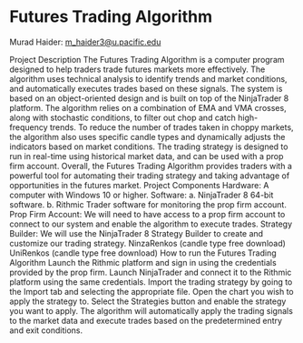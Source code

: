 # Futures Trading Algorithm 
Murad Haider: m_haider3@u.pacific.edu

Project Description
The Futures Trading Algorithm is a computer program designed to help traders trade futures markets more effectively. The algorithm uses technical analysis to identify trends and market conditions, and automatically executes trades based on these signals. The system is based on an object-oriented design and is built on top of the NinjaTrader 8 platform.
The algorithm relies on a combination of EMA and VMA crosses, along with stochastic conditions, to filter out chop and catch high-frequency trends. To reduce the number of trades taken in choppy markets, the algorithm also uses specific candle types and dynamically adjusts the indicators based on market conditions. The trading strategy is designed to run in real-time using historical market data, and can be used with a prop firm account.
Overall, the Futures Trading Algorithm provides traders with a powerful tool for automating their trading strategy and taking advantage of opportunities in the futures market.
Project Components
Hardware: A computer with Windows 10 or higher.
Software:
a. NinjaTrader 8 64-bit software.
b. Rithmic Trader software for monitoring the prop firm account.
Prop Firm Account: We will need to have access to a prop firm account to connect to our   system and enable the algorithm to execute trades.
Strategy Builder: We will use the NinjaTrader 8 Strategy Builder to create and customize our trading strategy.
NinzaRenkos (candle type free download)
UniRenkos (candle type free download)
How to run the Futures Trading Algorithm
Launch the Rithmic platform and sign in using the credentials provided by the prop firm.
Launch NinjaTrader and connect it to the Rithmic platform using the same credentials.
Import the trading strategy by going to the Import tab and selecting the appropriate file.
Open the chart you wish to apply the strategy to.
Select the Strategies button and enable the strategy you want to apply.
The algorithm will automatically apply the trading signals to the market data and execute trades based on the predetermined entry and exit conditions.

